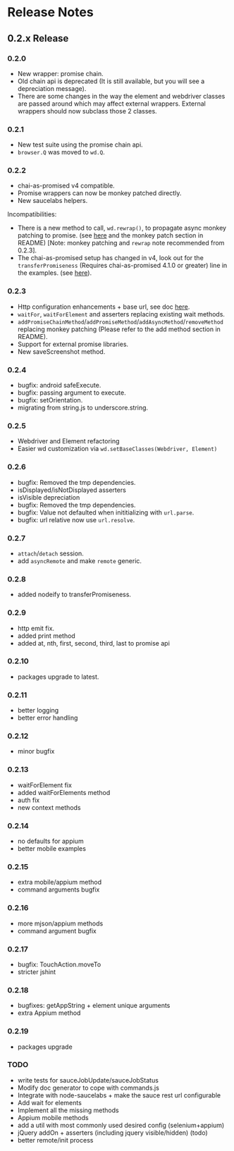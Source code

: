 # Release Notes

## 0.2.x Release

### 0.2.0

- New wrapper: promise chain.
- Old chain api is deprecated (It is still available, but you will see a depreciation message).
- There are some changes in the way the element and webdriver classes are passed around
which may affect external wrappers. External wrappers should now subclass those 2 classes.

### 0.2.1

- New test suite using the promise chain api.
- `browser.Q` was moved to `wd.Q`.

### 0.2.2

- chai-as-promised v4 compatible.
- Promise wrappers can now be monkey patched directly.
- New saucelabs helpers.

Incompatibilities:

  - There is a new method to call, `wd.rewrap()`, to propagate async monkey patching to promise.
  (see [here](https://github.com/admc/wd/blob/master/examples/promise/monkey.patch-with-async.js#L35)
  and the monkey patch section in README) [Note: monkey patching and `rewrap` note recommended from 0.2.3].
  - The chai-as-promised setup has changed in v4, look out for the `transferPromiseness` (Requires chai-as-promised 4.1.0 or greater)
  line in the examples. (see [here](https://github.com/admc/wd/blob/master/examples/promise/chrome.js#L15)).

### 0.2.3

  - Http configuration enhancements + base url, see doc [here](https://github.com/admc/wd#http-configuration--base-url).
  - `waitFor`, `waitForElement` and asserters replacing existing wait methods.
  - `addPromiseChainMethod`/`addPromiseMethod`/`addAsyncMethod`/`removeMethod` replacing monkey patching
  (Please refer to the add method section in README).
  - Support for external promise libraries.
  - New saveScreenshot method.

### 0.2.4

  - bugfix: android safeExecute.
  - bugfix: passing argument to execute.
  - bugfix: setOrientation.
  - migrating from string.js to underscore.string.

### 0.2.5

  - Webdriver and Element refactoring
  - Easier wd customization via `wd.setBaseClasses(Webdriver, Element)`

### 0.2.6

  - bugfix: Removed the tmp dependencies.
  - isDisplayed/isNotDisplayed asserters
  - isVisible depreciation
  - bugfix: Removed the tmp dependencies.
  - bugfix: Value not defaulted when inititializing with `url.parse`.
  - bugfix: url relative now use `url.resolve`.

### 0.2.7
  - `attach`/`detach` session.
  - add `asyncRemote` and make `remote` generic.

### 0.2.8
  - added nodeify to transferPromiseness.

### 0.2.9
  - http emit fix.
  - added print method
  - added at, nth, first, second, third, last to promise api

### 0.2.10
  - packages upgrade to latest.

### 0.2.11
  - better logging
  - better error handling

### 0.2.12
  - minor bugfix

### 0.2.13
  - waitForElement fix
  - added waitForElements method
  - auth fix
  - new context methods

### 0.2.14 
  - no defaults for appium
  - better mobile examples

### 0.2.15
  - extra mobile/appium method
  - command arguments bugfix 

### 0.2.16
  - more mjson/appium methods
  - command argument bugfix

### 0.2.17
  - bugfix: TouchAction.moveTo
  - stricter jshint

### 0.2.18
  - bugfixes: getAppString + element unique arguments
  - extra Appium method
### 0.2.19
  - packages upgrade

### TODO
  - write tests for sauceJobUpdate/sauceJobStatus
  - Modify doc generator to cope with commands.js
  - Integrate with node-saucelabs + make the sauce rest url configurable
  - Add wait for elements
  - Implement all the missing methods
  - Appium mobile methods
  - add a util with most commonly used desired config (selenium+appium)
  - jQuery addOn + asserters (including jquery visible/hidden) (todo)
  - better remote/init process
